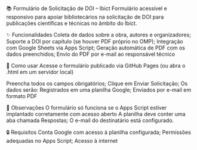 
📚 Formulário de Solicitação de DOI – Ibict
Formulário acessível e responsivo para apoiar bibliotecários na solicitação de DOI para publicações científicas e técnicas no âmbito do Ibict.

✨ Funcionalidades
Coleta de dados sobre a obra, autores e organizadores;
Suporte a DOI por capítulo (se houver PDF próprio no OMP);
Integração com Google Sheets via Apps Script;
Geração automática de PDF com os dados preenchidos;
Envio do PDF por e-mail ao responsável técnico

🚀 Como usar
Acesse o formulário publicado via GitHub Pages (ou abra o .html em um servidor local)

Preencha todos os campos obrigatórios;
Clique em Enviar Solicitação;
Os dados serão:
Registrados em uma planilha Google;
Enviados por e-mail em formato PDF

📄 Observações
O formulário só funciona se o Apps Script estiver implantado corretamente com acesso aberto
A planilha deve conter uma aba chamada Respostas;
O e-mail do destinatário está configurado.

🔒 Requisitos
Conta Google com acesso à planilha configurada;
Permissões adequadas no Apps Script;
Acesso à internet
